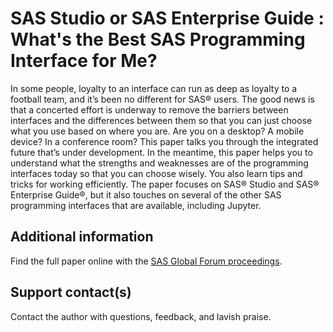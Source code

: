 # SAS  Studio or SAS  Enterprise Guide : What's the Best SAS Programming Interface for Me?                                                              

In some people, loyalty to an interface can run as deep as loyalty to a football team, and it’s been no different for SAS® users. The good news is that a concerted effort is underway to remove the barriers between interfaces and the differences between them so that you can just choose what you use based on where you are. Are you on a desktop? A mobile device?  In a conference room? This paper talks you through the integrated future that’s under development.  In the meantime, this paper helps you to understand what the strengths and weaknesses are of the programming interfaces today so that you can choose wisely. You also learn tips and tricks for working efficiently. The paper focuses on SAS® Studio and SAS® Enterprise Guide®, but it also touches on several of the other SAS programming interfaces that are available, including Jupyter. 

## Additional information

Find the full paper online with the [SAS Global Forum proceedings](https://www.sas.com/en_us/events/sas-global-forum/program/proceedings.html).

## Support contact(s)

Contact the author with questions, feedback, and lavish praise.                                                                                                                                                                                                                                                                                                                                                                                           
